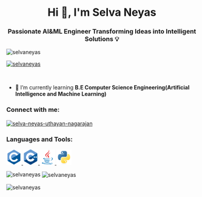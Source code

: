 <h1 align="center">Hi 👋, I'm Selva Neyas</h1>
<h3 align="center">Passionate AI&ML Engineer Transforming Ideas into Intelligent Solutions 💡</h3>

<p align="left"> <img src="https://komarev.com/ghpvc/?username=selvaneyas&label=Profile%20views&color=0e75b6&style=flat" alt="selvaneyas" /> </p>

<p align="left"> <a href="https://github.com/ryo-ma/github-profile-trophy"><img src="https://github-profile-trophy.vercel.app/?username=selvaneyas" alt="selvaneyas" /></a> </p>

<p align="left"> <a href="https://twitter.com/" target="blank"><img src="https://img.shields.io/twitter/follow/?logo=twitter&style=for-the-badge" alt="" /></a> </p>

- 🌱 I’m currently learning **B.E Computer Science Engineering(Artificial Intelligence and Machine Learning)**

<h3 align="left">Connect with me:</h3>
<p align="left">
<a href="https://linkedin.com/in/selva-neyas-uthayan-nagarajan" target="blank"><img align="center" src="https://raw.githubusercontent.com/rahuldkjain/github-profile-readme-generator/master/src/images/icons/Social/linked-in-alt.svg" alt="selva-neyas-uthayan-nagarajan" height="30" width="40" /></a>
</p>

<h3 align="left">Languages and Tools:</h3>
<p align="left"> <a href="https://www.cprogramming.com/" target="_blank" rel="noreferrer"> <img src="https://raw.githubusercontent.com/devicons/devicon/master/icons/c/c-original.svg" alt="c" width="40" height="40"/> </a> <a href="https://www.w3schools.com/cpp/" target="_blank" rel="noreferrer"> <img src="https://raw.githubusercontent.com/devicons/devicon/master/icons/cplusplus/cplusplus-original.svg" alt="cplusplus" width="40" height="40"/> </a> <a href="https://www.java.com" target="_blank" rel="noreferrer"> <img src="https://raw.githubusercontent.com/devicons/devicon/master/icons/java/java-original.svg" alt="java" width="40" height="40"/> </a> <a href="https://www.python.org" target="_blank" rel="noreferrer"> <img src="https://raw.githubusercontent.com/devicons/devicon/master/icons/python/python-original.svg" alt="python" width="40" height="40"/> </a> </p>

<p><img align="left" src="https://github-readme-stats.vercel.app/api/top-langs?username=selvaneyas&show_icons=true&locale=en&layout=compact" alt="selvaneyas" /></p>

<p>&nbsp;<img align="center" src="https://github-readme-stats.vercel.app/api?username=selvaneyas&show_icons=true&locale=en" alt="selvaneyas" /></p>

<p><img align="center" src="https://github-readme-streak-stats.herokuapp.com/?user=selvaneyas&" alt="selvaneyas" /></p>

